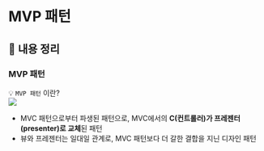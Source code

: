 # MVP 패턴

## 📌 내용 정리

### MVP 패턴

💡 `MVP 패턴` 이란?
<br />
![](https://velog.velcdn.com/images/chtoqur/post/49b2319b-498f-4fd5-97ed-2661b9e096a9/image.png)
<br />

- MVC 패턴으로부터 파생된 패턴으로, MVC에서의 **C(컨트롤러)가 프레젠터(presenter)로 교체**된 패턴
- 뷰와 프레젠터는 일대일 관계로, MVC 패턴보다 더 갈한 결합을 지닌 디자인 패턴
